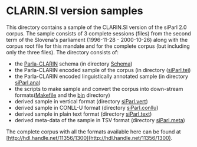 # CLARIN.SI version samples

This directory contains a sample of the CLARIN.SI version of the siParl 2.0 corpus. The
sample consists of 3 complete sessions (files) from the second term of the Slovena's parliament (1996-11-28 - 2000-10-26) along with the corpus root file for this mandate and for the complete corpus (but including only the three files). The directory consists of:

* the [Parla-CLARIN](https://github.com/clarin-eric/parla-clarin) schema (in directory [Schema](Schema))
* the Parla-CLARIN encoded sample of the corpus (in directory ([siParl.tei](siParl.tei))
* the Parla-CLARIN encoded linguistically annotated sample (in directory [siParl.ana](siParl.ana))
* the scripts to make sample and convert the corpus into down-stream formats([Makefile](Makefile) and the [bin](bin) directory)
* derived sample in vertical format (directory [siParl.vert]([siParl.vert]))
* derived sample in CONLL-U format (directory [siParl.conllu]([siParl.conllu]))
* derived sample in plain text format (directory [siParl.text]([siParl.text]))
* derived meta-data of the sample in TSV format (directory [siParl.meta]([siParl.meta]))

The complete corpus with all the formats available here can be found at
[http://hdl.handle.net/11356/1300](http://hdl.handle.net/11356/1300).
